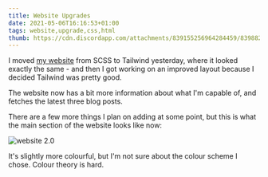 ```yaml
---
title: Website Upgrades
date: 2021-05-06T16:16:53+01:00
tags: website,upgrade,css,html
thumb: https://cdn.discordapp.com/attachments/839155256964284459/839882613548384266/unknown.png
---
```


I moved [my website](https://gu3.me/) from SCSS to Tailwind yesterday, where it looked exactly the same - and then I got
working on an improved layout because I decided Tailwind was pretty good.

The website now has a bit more information about what I'm capable of, and fetches the latest three blog posts.

There are a few more things I plan on adding at some point, but this is what the main section of the website looks like now:

![website 2.0](https://cdn.discordapp.com/attachments/839155256964284459/839882613548384266/unknown.png)

It's slightly more colourful, but I'm not sure about the colour scheme I chose. Colour theory is hard.
